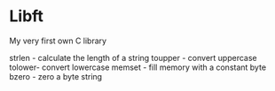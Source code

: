 # Libft
My very first own C library

strlen - calculate the length of a string
toupper - convert uppercase
tolower- convert lowercase
memset - fill memory with a constant byte
bzero - zero a byte string